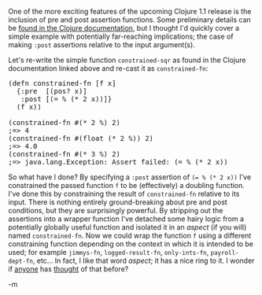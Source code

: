 One of the more exciting features of the upcoming Clojure 1.1 release is the inclusion of pre and post assertion functions.  Some preliminary details can be [found in the Clojure documentation](http://clojure.org/special_forms#toc10), but I thought I'd quickly cover a simple example with potentially far-reaching implications; the case of making `:post` assertions relative to the input argument(s).  

Let's re-write the simple function `constrained-sqr` as found in the Clojure documentation linked above and re-cast it as `constrained-fn`:

<pre lang="lisp">
(defn constrained-fn [f x]
  {:pre  [(pos? x)]
   :post [(= % (* 2 x))]}
  (f x))

(constrained-fn #(* 2 %) 2)
;=> 4
(constrained-fn #(float (* 2 %)) 2)
;=> 4.0
(constrained-fn #(* 3 %) 2)
;=> java.lang.Exception: Assert failed: (= % (* 2 x))
</pre>

So what have I done?  By specifying a `:post` assertion of `(= % (* 2 x))` I've constrained the passed function `f` to be (effectively) a doubling function.  I've done this by constraining the result of `constrained-fn` relative to its input.  There is nothing entirely ground-breaking about pre and post conditions, but they are surprisingly powerful.  By stripping out the assertions into a wrapper function I've detached some hairy logic from a potentially globally useful function and isolated it in an *aspect* (if you will) named `constrained-fn`.  Now we could wrap the function `f` using a different constraining function depending on the context in which it is intended to be used; for example `jimmys-fn`, `logged-result-fn`, `only-ints-fn`, `payroll-dept-fn`, etc... In fact, I like that word *aspect*; it has a nice ring to it.  I wonder if [anyone](http://people.cs.ubc.ca/~gregor) has [thought](http://en.wikipedia.org/wiki/Aspect-oriented_programming) of that before?

-m
